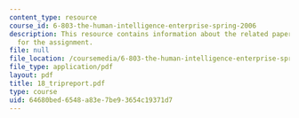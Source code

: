 ```yaml
---
content_type: resource
course_id: 6-803-the-human-intelligence-enterprise-spring-2006
description: This resource contains information about the related paper and the guidelines
  for the assignment.
file: null
file_location: /coursemedia/6-803-the-human-intelligence-enterprise-spring-2006/64680bed6548a83e7be93654c19371d7_18_tripreport.pdf
file_type: application/pdf
layout: pdf
title: 18_tripreport.pdf
type: course
uid: 64680bed-6548-a83e-7be9-3654c19371d7
---
```

